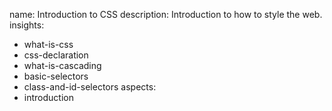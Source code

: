 name: Introduction to CSS
description: Introduction to how to style the web.
insights:
  - what-is-css
  - css-declaration
  - what-is-cascading
  - basic-selectors
  - class-and-id-selectors
aspects:
  - introduction
